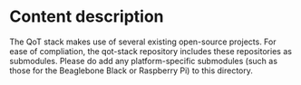 # Content description #

The QoT stack makes use of several existing open-source projects. For ease of compliation, the qot-stack repository includes these repositories as submodules. Please do add any platform-specific submodules (such as those for the Beaglebone Black or Raspberry Pi) to this directory.